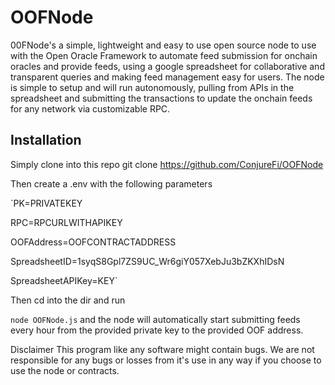 # OOFNode
00FNode's a simple, lightweight and easy to use open source node to use with the Open Oracle Framework to automate feed submission for onchain oracles and provide feeds, using a google spreadsheet for collaborative and transparent queries and making feed management easy for users. The node is simple to setup and will run autonomously, pulling from APIs in the spreadsheet and submitting the transactions to update the onchain feeds for any network via customizable RPC. 

## Installation
Simply clone into this repo
git clone https://github.com/ConjureFi/OOFNode

Then create a .env with the following parameters

`PK=PRIVATEKEY

RPC=RPCURLWITHAPIKEY

OOFAddress=OOFCONTRACTADDRESS

SpreadsheetID=1syqS8Gpl7ZS9UC_Wr6giY057XebJu3bZKXhIDsN

SpreadsheetAPIKey=KEY`

Then cd into the dir and run

`node OOFNode.js`
and the node will automatically start submitting feeds every hour from the provided private key to the provided OOF address.

Disclaimer
This program like any software might contain bugs. We are not responsible for any bugs or losses from it's use in any way if you choose to use the node or contracts.
